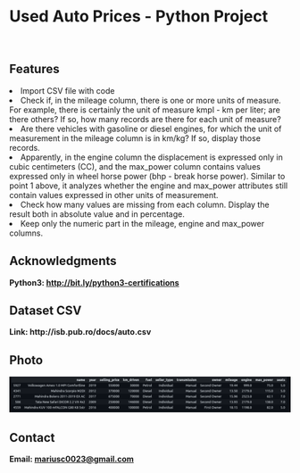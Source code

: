 <h1> Used Auto Prices - Python Project</h1>
<br>
<h2>Features</h2>
<li>Import CSV file with code</li>
<li>Check if, in the mileage column, there is one or more units of measure. For example, there is certainly the unit of measure kmpl - km per liter; are there others? If so, how many records are there for each unit of measure?</li>
<li>Are there vehicles with gasoline or diesel engines, for which the unit of measurement in the mileage column is in km/kg? If so, display those records.</li>
<li>Apparently, in the engine column the displacement is expressed only in cubic centimeters (CC), and the max_power column contains values ​​expressed only in wheel horse power (bhp - break horse power). Similar to point 1 above, it analyzes whether the engine and max_power attributes still contain values ​​expressed in other units of measurement.</li>
<li>Check how many values ​​are missing from each column. Display the result both in absolute value and in percentage.</li>
<li>Keep only the numeric part in the mileage, engine and max_power columns.</li>




<h2>Acknowledgments</h2>

<b> Python3: http://bit.ly/python3-certifications <b>
<br>

<h2>Dataset CSV</h2>
<b> Link: http://isb.pub.ro/docs/auto.csv
<br>

<h2>Photo</h2>
<img src="image.png">
<br>


<h2>Contact</h2>

<b> Email: mariusc0023@gmail.com </b>
